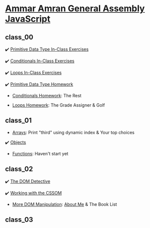 # [Ammar Amran General Assembly JavaScript](https://github.com/ammr0110/Ammar-Amran-GA-JS)

## class_00
:heavy_check_mark: [Primitive Data Type In-Class Exercises](https://github.com/ammr0110/Ammar-Amran-GA-JS/blob/878bde40544c4da58bc9b5edf7bbf49569a03b21/class_00/Primitive%20Data%20Type%20In-Class%20Exercises.js)

:heavy_check_mark: [Conditionals In-Class Exercises](https://github.com/ammr0110/Ammar-Amran-GA-JS/blob/878bde40544c4da58bc9b5edf7bbf49569a03b21/class_00/Conditionals%20In-Class%20Exercises.js)

:heavy_check_mark: [Loops In-Class Exercises](https://github.com/ammr0110/Ammar-Amran-GA-JS/blob/878bde40544c4da58bc9b5edf7bbf49569a03b21/class_00/Loops%20In-Class%20Exercises.js)

:heavy_check_mark: [Primitive Data Type Homework](https://github.com/ammr0110/Ammar-Amran-GA-JS/blob/878bde40544c4da58bc9b5edf7bbf49569a03b21/class_00/Primitive%20Data%20Type%20Homework.js)

- [Conditionals Homework](https://github.com/ammr0110/Ammar-Amran-GA-JS/blob/878bde40544c4da58bc9b5edf7bbf49569a03b21/class_00/Conditionals%20Homework.js): The Rest

- [Loops Homework](https://github.com/ammr0110/Ammar-Amran-GA-JS/blob/601acbd0802fa5d1d26dbc88d92693e12f4a6830/class_00/Loops%20Homework.js): The Grade Assigner & Golf

## class_01
- [Arrays](https://github.com/ammr0110/Ammar-Amran-GA-JS/blob/878bde40544c4da58bc9b5edf7bbf49569a03b21/class_01/Arrays.js): Print "third" using dynamic index & Your top choices

:heavy_check_mark: [Objects](https://github.com/ammr0110/Ammar-Amran-GA-JS/blob/878bde40544c4da58bc9b5edf7bbf49569a03b21/class_01/Objects.js)

- [Functions](https://github.com/ammr0110/Ammar-Amran-GA-JS/blob/878bde40544c4da58bc9b5edf7bbf49569a03b21/class_01/Functions.js): Haven't start yet

## class_02
:heavy_check_mark: [The DOM Detective](https://github.com/ammr0110/Ammar-Amran-GA-JS/blob/878bde40544c4da58bc9b5edf7bbf49569a03b21/class_02/The%20DOM%20Detective.js)

:heavy_check_mark: [Working with the CSSOM](https://github.com/ammr0110/Ammar-Amran-GA-JS/blob/878bde40544c4da58bc9b5edf7bbf49569a03b21/class_02/Working%20with%20the%20CSSOM.js)

- [More DOM Manipulation](https://github.com/ammr0110/Ammar-Amran-GA-JS/blob/720b94385a79efef966022d0175eecab67cc582e/class_02/More%20DOM%20Manipulation.md): [About Me](https://ammr0110.github.io/Ammar-Amran-GA-JS/class_02/aboutme.html) & The Book List

## class_03
